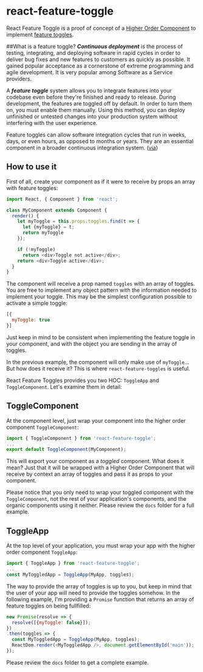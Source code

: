 # react-feature-toggle
React Feature Toggle is a proof of concept of a [Higher Order Component](https://gist.github.com/sebmarkbage/ef0bf1f338a7182b6775) to implement [feature toggles](http://martinfowler.com/bliki/FeatureToggle.html).

##What is a feature toggle?
**_Continuous deployment_** is the process of testing, integrating, and deploying software in rapid cycles in order to deliver bug fixes and new features to customers as quickly as possible. It gained popular acceptance as a cornerstone of extreme programming and agile development. It is very popular among Software as a Service providers.

A **_feature toggle_** system allows you to integrate features into your codebase even before they're finished and ready to release. During development, the features are toggled off by default. In order to turn them on, you must enable them manually. Using this method, you can deploy unfinished or untested changes into your production system without interfering with the user experience.

Feature toggles can allow software integration cycles that run in weeks, days, or even hours, as opposed to months or years. They are an essential component in a broader continuous integration system.
([via](https://github.com/ericelliott/feature-toggle))

## How to use it
First of all, create your component as if it were to receive by props an array with feature toggles:

```javascript
import React, { Component } from 'react';

class MyComponent extends Component {
  render() {
    let myToggle = this.props.toggles.find(t => {
      let {myToggle} = t;
      return myToggle
    });

    if (!myToggle)
      return <div>Toggle not active</div>;
    return <div>Toggle active</div>;
  }
}
```

The component will receive a prop named `toggles` with an array of toggles. You are free to implement any object pattern with the information needed to implement your toggle. This may be the simplest configuration possible to activate a simple toggle:

```javascript
[{
  myToggle: true
}]
```

Just keep in mind to be consistent when implementing the feature toggle in your component, and with the object you are sending in the array of toggles.

In the previous example, the component will only make use of `myToggle`... But how does it receive it? This is where `react-feature-toggles` is useful.

React Feature Toggles provides you two HOC: `ToggleApp` and `ToggleComponent`. Let's examine them in detail:

## ToggleComponent
At the component level, just wrap your component into the higher order component `ToggleComponent`:

```javascript
import { ToggleComponent } from 'react-feature-toggle';
...
export default ToggleComponent(MyComponent);
```

This will export your component as a _toggled_ component. What does it mean? Just that it will be wrapped with a Higher Order Component that will receive by context an array of toggles and pass it as props to your component.

Please notice that you only need to wrap your toggled component with the `ToggleComponent`, not the rest of your application's components, and the organic components using it neither. Please review the `docs` folder for a full example.

## ToggleApp
At the top level of your application, you must wrap your app with the higher order component `ToggleApp`:

```javascript
import { ToggleApp } from 'react-feature-toggle';
...
const MyToggledApp = ToggleApp(MyApp, toggles);
```

The way to provide the array of toggles is up to you, but keep in mind that the user of your app will need to provide the toggles somehow. In the following example, I'm providing a `Promise` function that returns an array of feature toggles on being fullfilled:

```javascript
new Promise(resolve => {
  resolve([{myToggle: false}]);
})
.then(toggles => {
  const MyToggledApp = ToggleApp(MyApp, toggles);
  ReactDom.render(<MyToggledApp />, document.getElementById('main'));
});
```

Please review the `docs` folder to get a complete example.
